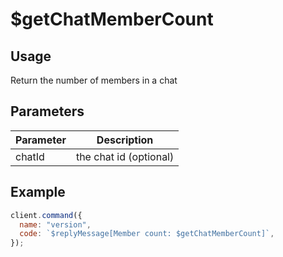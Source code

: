 # $getChatMemberCount

## Usage

Return the number of members in a chat

## Parameters

| Parameter | Description            |
| --------- | ---------------------- |
| chatId    | the chat id (optional) |

## Example

```javascript
client.command({
  name: "version",
  code: `$replyMessage[Member count: $getChatMemberCount]`,
});
```
